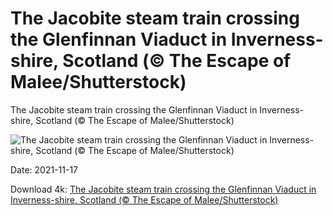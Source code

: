 # The Jacobite steam train crossing the Glenfinnan Viaduct in Inverness-shire, Scotland (© The Escape of Malee/Shutterstock)

The Jacobite steam train crossing the Glenfinnan Viaduct in Inverness-shire, Scotland (© The Escape of Malee/Shutterstock)

![The Jacobite steam train crossing the Glenfinnan Viaduct in Inverness-shire, Scotland (© The Escape of Malee/Shutterstock)](https://bing.com/th?id=OHR.HogwartsExpress_EN-US9194653227_UHD.jpg&w=1024&h=576)

Date: 2021-11-17

Download 4k: [The Jacobite steam train crossing the Glenfinnan Viaduct in Inverness-shire, Scotland (© The Escape of Malee/Shutterstock)](https://bing.com/th?id=OHR.HogwartsExpress_EN-US9194653227_UHD.jpg)

